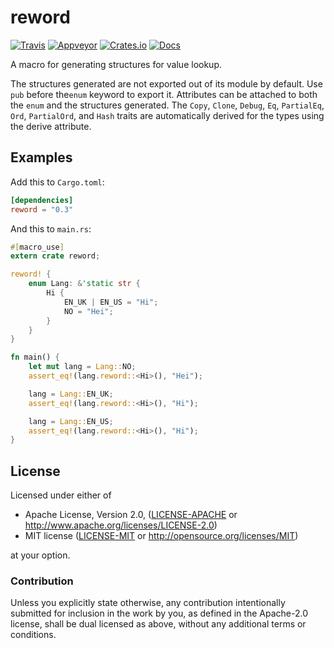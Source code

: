 # reword
[![Travis](https://travis-ci.org/evenorog/reword.svg?branch=master)](https://travis-ci.org/evenorog/reword)
[![Appveyor](https://ci.appveyor.com/api/projects/status/a25ige001079fisb?svg=true)](https://ci.appveyor.com/project/evenorog/reword)
[![Crates.io](https://img.shields.io/crates/v/reword.svg)](https://crates.io/crates/reword)
[![Docs](https://docs.rs/reword/badge.svg)](https://docs.rs/reword)

A macro for generating structures for value lookup.

The structures generated are not exported out of its module by default.
Use `pub` before the`enum` keyword to export it.
Attributes can be attached to both the `enum` and the structures generated.
The `Copy`, `Clone`, `Debug`, `Eq`, `PartialEq`, `Ord`, `PartialOrd`, and `Hash` traits are
automatically derived for the types using the derive attribute.

## Examples

Add this to `Cargo.toml`:

```toml
[dependencies]
reword = "0.3"
```

And this to `main.rs`:

```rust
#[macro_use]
extern crate reword;

reword! {
    enum Lang: &'static str {
        Hi {
            EN_UK | EN_US = "Hi";
            NO = "Hei";
        }
    }
}

fn main() {
    let mut lang = Lang::NO;
    assert_eq!(lang.reword::<Hi>(), "Hei");

    lang = Lang::EN_UK;
    assert_eq!(lang.reword::<Hi>(), "Hi");

    lang = Lang::EN_US;
    assert_eq!(lang.reword::<Hi>(), "Hi");
}
```

## License

Licensed under either of

 * Apache License, Version 2.0, ([LICENSE-APACHE](LICENSE-APACHE) or http://www.apache.org/licenses/LICENSE-2.0)
 * MIT license ([LICENSE-MIT](LICENSE-MIT) or http://opensource.org/licenses/MIT)

at your option.

### Contribution

Unless you explicitly state otherwise, any contribution intentionally submitted
for inclusion in the work by you, as defined in the Apache-2.0 license, shall be dual licensed as above, without any
additional terms or conditions.
